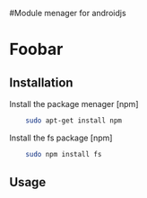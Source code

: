 #Module menager for androidjs

# Foobar

## Installation

Install the package menager [npm] 

```bash
    sudo apt-get install npm
```

Install the fs package [npm] 

```bash
    sudo npm install fs
```

## Usage

